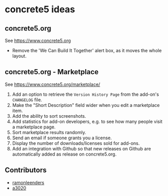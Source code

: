 # concrete5 ideas

## concrete5.org

See https://www.concrete5.org

- Remove the 'We Can Build It Together' alert box, as it moves the whole layout.

## concrete5.org - Marketplace

See https://www.concrete5.org/marketplace/

1. Add an option to retrieve the `Version History Page` from the add-on's `CHANGELOG` file.
1. Make the "Short Description" field wider when you edit a marketplace item.
1. Add the ability to sort screenshots.
1. Add statistics for add-on developers, e.g. to see how many people visit a marketplace page.
1. Sort marketplace results randomly.
1. Send an email if someone grants you a license.
1. Display the number of downloads/licenses sold for add-ons.
1. Add an integration with Github so that new releases on Github are automatically added as release on concrete5.org.

## Contributors
- [ramonleenders](https://github.com/ramonleenders)
- [a3020](https://github.com/a3020)

